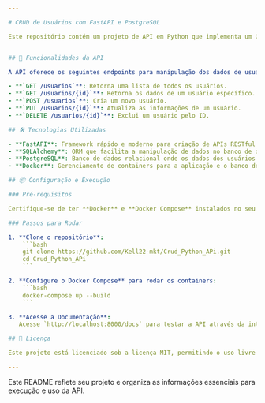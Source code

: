 ```yaml
---

# CRUD de Usuários com FastAPI e PostgreSQL

Este repositório contém um projeto de API em Python que implementa um CRUD de usuários usando **FastAPI**. A aplicação permite a criação, leitura, atualização e exclusão de usuários, com **Docker** para gestão de containers e **PostgreSQL** como banco de dados relacional.


## 🚀 Funcionalidades da API

A API oferece os seguintes endpoints para manipulação dos dados de usuários:

- **`GET /usuarios`**: Retorna uma lista de todos os usuários.
- **`GET /usuarios/{id}`**: Retorna os dados de um usuário específico.
- **`POST /usuarios`**: Cria um novo usuário.
- **`PUT /usuarios/{id}`**: Atualiza as informações de um usuário.
- **`DELETE /usuarios/{id}`**: Exclui um usuário pelo ID.

## 🛠️ Tecnologias Utilizadas

- **FastAPI**: Framework rápido e moderno para criação de APIs RESTful.
- **SQLAlchemy**: ORM que facilita a manipulação de dados no banco de dados.
- **PostgreSQL**: Banco de dados relacional onde os dados dos usuários são armazenados.
- **Docker**: Gerenciamento de containers para a aplicação e o banco de dados.

## 📦 Configuração e Execução

### Pré-requisitos

Certifique-se de ter **Docker** e **Docker Compose** instalados no seu ambiente.

### Passos para Rodar

1. **Clone o repositório**:
    ```bash
    git clone https://github.com/Kell22-mkt/Crud_Python_APi.git
    cd Crud_Python_APi
    ```

2. **Configure o Docker Compose** para rodar os containers:
    ```bash
    docker-compose up --build
    ```

3. **Acesse a Documentação**:
   Acesse `http://localhost:8000/docs` para testar a API através da interface 

## 📄 Licença

Este projeto está licenciado sob a licença MIT, permitindo o uso livre e modificações.

---
```


Este README reflete seu projeto e organiza as informações essenciais para execução e uso da API.
